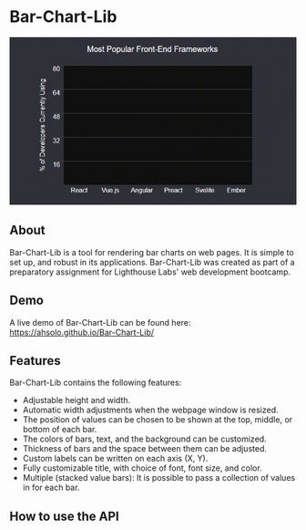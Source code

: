 # Bar-Chart-Lib

![Bar-Chart-Lib in Action](demo/preview.gif)

<h2> About </h2>

Bar-Chart-Lib is a tool for rendering bar charts on web pages. It is simple to set up, and robust in its applications. Bar-Chart-Lib was created as part of a preparatory assignment for Lighthouse Labs' web development bootcamp.

<h2> Demo </h2>

A live demo of Bar-Chart-Lib can be found here: https://ahsolo.github.io/Bar-Chart-Lib/

<h2> Features </h2>

Bar-Chart-Lib contains the following features:
- Adjustable height and width.
- Automatic width adjustments when the webpage window is resized.
- The position of values can be chosen to be shown at the top, middle, or bottom of each bar.
- The colors of bars, text, and the background can be customized.
- Thickness of bars and the space between them can be adjusted.
- Custom labels can be written on each axis (X, Y).
- Fully customizable title, with choice of font, font size, and color.
- Multiple (stacked value bars): It is possible to pass a collection of values in for each bar.

<h2> How to use the API </h2>
